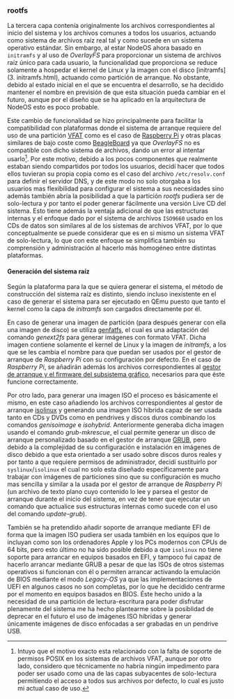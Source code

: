 ### rootfs

La tercera capa contenía originalmente los archivos correspondientes al inicio
del sistema y los archivos comunes a todos los usuarios, actuando como sistema
de archivos raíz real tal y como sucede en un sistema operativo estándar. Sin
embargo, al estar NodeOS ahora basado en `initramfs` y al uso de *OverlayFS*
para proporcionar un sistema de archivos raíz único para cada usuario, la
funcionalidad que proporciona se reduce solamente a hospedar el kernel de Linux
y la imagen con el disco [initramfs](3. initramfs.html), actuando como partición
de arranque. No obstante, debido al estado inicial en el que se encuentra el
desarrollo, se ha decidido mantener el nombre en previsión de que esta situación
pueda cambiar en el futuro, aunque por el diseño que se ha aplicado en la
arquitectura de NodeOS esto es poco probable.

Este cambio de funcionalidad se hizo principalmente para facilitar la
compatibilidad con plataformas donde el sistema de arranque requiere del uso de
una partición [VFAT](http://mnrf.galeon.com/i/so2/vfat.htm) como es el caso de
[Raspberry Pi](http://elinux.org/RPi_Advanced_Setup#Advanced_SD_card_setup) y
otras placas similares de bajo coste como [BeagleBoard](http://beagleboard.org)
ya que *OverlayFS* no es compatible con dicho sistema de archivos, dando un
error al intentar usarlo[^1]. Por este motivo, debido a los pocos componentes
que realmente estaban siendo compartidos por todos los usuarios, decidí hacer
que todos ellos tuvieran su propia copia como es el caso del archivo
`/etc/resolv.conf` para definir el servidor DNS, y de este modo no solo otorgaba
a los usuarios mas flexibilidad para configurar el sistema a sus necesidades
sino además también abría la posibilidad a que la partición *rootfs* pudiera ser
de solo-lectura y por tanto el poder generar fácilmente una versión Live CD del
sistema. Esto tiene además la ventaja adicional de que las estructuras internas
y el enfoque dado por el sistema de archivos `ISO9660` usado en los CDs de datos
son similares al de los sistemas de archivos VFAT, por lo que conceptualmente se
puede considerar que es en si mismo un sistema VFAT de solo-lectura, lo que con
este enfoque se simplifica también su comprensión y administración al hacerlo
más homogéneo entre distintas plataformas.

#### Generación del sistema raíz

Según la plataforma para la que se quiera generar el sistema, el método de
construcción del sistema raíz es distinto, siendo incluso inexistente en el caso
de generar el sistema para ser ejecutado en QEmu puesto que tanto el kernel como
la capa de *initramfs* son cargados directamente por él.

En caso de generar una imagen de partición (para después generar con ella una
imagen de disco) se utiliza [genfatfs](https://github.com/xobs/genfatfs), el
cual es una adaptación del comando *genext2fs* para generar imágenes con formato
VFAT. Dicha imagen contiene solamente el kernel de Linux y la imagen de
*initramfs*, a los que se les cambia el nombre para que puedan ser usados por el
gestor de arranque de *Raspberry Pi* con su configuración por defecto. En el
caso de *Raspberry Pi*, se añadirán además los archivos correspondientes al
[gestor de arranque y el firmware del subsistema gráfico](http://elinux.org/RPi_Advanced_Setup#Setting_up_the_boot_partition),
necesarios para que éste funcione correctamente.

Por otro lado, para generar una imagen ISO el proceso es básicamente el mismo,
en este caso añadiendo los archivos correspondientes al gestor de arranque
[isolinux](http://www.syslinux.org/wiki/index.php/ISOLINUX) y generando una
imagen ISO híbrida capaz de ser usada tanto en CDs y DVDs como en pendrives y
discos duros combinando los comandos *genisoimage* e *isohybrid*. Anteriormente
generaba dicha imagen usando el comando *grub-mkrescue*, el cual permite generar
un disco de arranque personalizado basado en el gestor de arranque
[GRUB](https://www.gnu.org/software/grub), pero debido a la complejidad de su
configuración e instalación en imágenes de disco debido a que esta orientado a
ser usado sobre discos duros reales y por tanto a que requiere permisos de
administrador, decidí sustituirlo por `syslinux`/`isolinux` el cual no solo esta
diseñado específicamente para trabajar con imágenes de particiones sino que su
configuración es mucho mas sencilla y similar a la usada por el gestor de
arranque de *Raspberry Pi* (un archivo de texto plano cuyo contenido lo lee y
parsea el gestor de arranque durante el inicio del sistema, en vez de tener que
ejecutar un comando que actualice sus estructuras internas como sucede con el
uso del comando *update-grub*).

También se ha pretendido añadir soporte de arranque mediante EFI de forma que
la imagen ISO pudiera ser usada también en los equipos que lo incluyan como son
los ordenadores Apple y los PCs modernos con CPUs de 64 bits, pero esto último
no ha sido posible debido a que `isolinux` no tiene soporte para arrancar en
equipos basados en EFI, y tampoco fui capaz de hacerlo arrancar mediante GRUB a
pesar de que las ISOs de otros sistemas operativos sí funcionan con él o
permiten arrancar activando la emulación de BIOS mediante el modo *Legacy-OS* ya
que las implementaciones de UEFI en algunos casos no son completas, por lo que
he decidido centrarme por el momento en equipos basados en BIOS.
Éste hecho unido a la necesidad de una partición de lectura-escritura para poder
disfrutar plenamente del sistema me ha hecho plantearme sobre la posiblidad de
deprecar en el futuro el uso de imágenes ISO híbridas y generar únicamente
imágenes de disco enfocadas a ser grabadas en un pendrive USB.


[^1]: Intuyo que el motivo exacto esta relacionado con la falta de soporte de permisos POSIX en los sistemas de archivos VFAT, aunque por otro lado, considero que técnicamente no habría ningún impedimento para poder ser usado como una de las capas subyacentes de solo-lectura permitiendo el acceso a todos sus archivos por defecto, lo cual es justo mi actual caso de uso.
